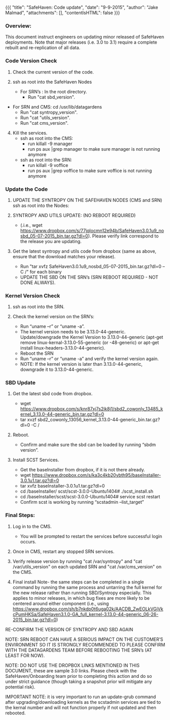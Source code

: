 {{{
  "title": "SafeHaven: Code update",
  "date": "9-9-2015",
  "author": "Jake Malmad",
  "attachments": [],
  "contentIsHTML": false
}}}

### Overview:
This document instruct engineers on updating minor released of SafeHaven deployments. Note that major releases (i.e. 3.0 to 3.1) require a complete rebuilt and re-replication of all data.

### Code Version Check
1. Check the current version of the code.

2. ssh as root into the SafeHaven Nodes
   * For SRN’s : In the root directory.
     * Run "cat sbd_version".
  * For SRN and CMS: cd /usr/lib/datagardens
    * Run "cat syntropy_version".
    * Run "cat "utils_version".
    * Run "cat cms_version".

4. Kill the services.
   * ssh as root into the CMS:
     * run killall -9 manager
     * run ps aux |grep manager to make sure manager is not running anymore
   * ssh as root into the SRN:
     * run killall -9 voffice
     * run ps aux |grep voffice to make sure voffice is not running anymore

### Update the Code
1. UPDATE THE SYNTROPY ON THE SAFEHAVEN NODES (CMS and SRN)
    ssh as root into the Nodes:

2. SYNTROPY AND UTILS UPDATE: (NO REBOOT REQUIRED)
   * (.i.e., wget https://www.dropbox.com/s/77jqlocmn12e94b/SafeHaven3.0.1u9_nosbd_05-07-2015_bin.tar.gz?dl=0). Please verify link correspond to the release you are updating.

3. Get the latest syntropy and utils code from dropbox (same as above, ensure that the download matches your release).
   * Run "tar xvfz SafeHaven3.0.1u9_nosbd_05-07-2015_bin.tar.gz?dl=0 –C /" for each binary
   * UPDATE THE SBD ON THE SRN’s (SRN REBOOT REQUIRED - NOT DONE ALWAYS).

### Kernel Version Check
1. ssh as root into the SRN.

2. Check the kernel version on the SRN’s:
   * Run “uname –r” or “uname -a”.
   * The kernel version needs to be 3.13.0-44-generic. Update/downgrade the Kernel Version to 3.13.0-44-generic (apt-get remove linux-kernal-3.13.0-55-generic (or -48-generic) or apt-get install linux-headers-3.13.0-44-generic).
   * Reboot the SRN
   * Run “uname –r” or “uname -a” and verify the kernel version again.
   * NOTE: If the kernel version is later than 3.13.0-44-generic, downgrade it to 3.13.0-44-generic.

### SBD Update
1. Get the latest sbd code from dropbox.
   * wget https://www.dropbox.com/s/knr87xj7s2ik8j1/sbd2_cowonly_13485_kernel_3.13.0-44-generic_bin.tar.gz?dl=0
   * tar xvzf sbd2_cowonly_13056_kernel_3.13.0-44-generic_bin.tar.gz?dl=0 -C /

2. Reboot.
   * Confirm and make sure the sbd can be loaded by running “sbdm version”.

3. Install SCST Services.
   * Get the baseInstaller from dropbox, if it is not there already.
   * wget https://www.dropbox.com/s/ka3c4kb20ybth95/baseInstaller-3.0.1u1.tar.gz?dl=0
   * tar xvfz baseInstaller-3.0.1u1.tar.gz?dl=0
   * cd /baseInstaller/ scst/scst-3.0.0-Ubuntu1404# ./scst_install.sh
   * cd /baseInstaller/scst/scst-3.0.0-Ubuntu1404# service scst restart
   * Confirm scst is working by running “scstadmin –list_target”

### Final Steps:
1. Log in to the CMS.
   * You will be prompted to restart the services before successful login occurs.

2. Once in CMS, restart any stopped SRN services.

3. Verify release version by running "cat /var/syntropy" and "cat /var/utils_version" on each updated SRN and "cat /var/cms_version" on the CMS.

4. Final install Note- the same steps can be completed in a single command by running the same process and untarring the full kernel for the new release rather than running SBD/Syntropy especially. This applies to minor releases, in which bug fixes are more likely to be centered around either component (i.e., using https://www.dropbox.com/sh/b7nkdp0t6uga02k/AACDB_ZwEOLkVGjVkcPumHKSa/SafeHaven3.1.0-GA_full_kernel-3.13.0-44-generic_06-26-2015_bin.tar.gz?dl=0)

RE-CONFIRM THE VERSION OF SYNTROPY AND SBD AGAIN

NOTE: SRN REBOOT CAN HAVE A SERIOUS IMPACT ON THE CUSTOMER’S ENVIRONMENT SO IT IS STRONGLY RECOMMENDED TO PLEASE CONFIRM WITH THE DATAGARDENS TEAM BEFORE REBOOTING THE SRN’s (AT LEAST FOR NOW).

NOTE: DO NOT USE THE DROPBOX LINKS MENTIONED IN THIS DOCUMENT, these are sample 3.0 links. Please check with the SafeHaven/Onboarding team prior to completing this action and do so under strict guidance (though taking a snapshot prior will mitigate any potential risk).

IMPORTANT NOTE: it is very important to run an update-grub command after upgrading/downloading kernels as the scstadmin services are tied to the kernal number and will not function properly if not updated and then rebooted.
